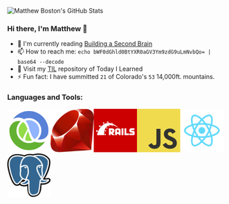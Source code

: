 ![Matthew Boston's GitHub Stats](https://github-readme-stats-teal-mu-45.vercel.app/api?username=bostonaholic&show_icons=true)

### Hi there, I'm Matthew :wave:

- :book: I'm currently reading [Building a Second Brain](https://www.goodreads.com/book/show/59616977-building-a-second-brain)
- :mailbox: How to reach me: `echo bWF0dGhld0BtYXR0aGV3Ym9zdG9uLmNvbQo= | base64 --decode`
- 🧠 Visit my [TIL](https://github.com/bostonaholic/til) repository of Today I Learned
- :zap: Fun fact: I have summitted `21` of Colorado's `53` 14,000ft. mountains.

### Languages and Tools:

<img alt="Clojure" width="100px" src="https://raw.githubusercontent.com/github/explore/80688e429a7d4ef2fca1e82350fe8e3517d3494d/topics/clojure/clojure.png" /><img alt="Ruby" width="100px" src="https://raw.githubusercontent.com/github/explore/80688e429a7d4ef2fca1e82350fe8e3517d3494d/topics/ruby/ruby.png" /><img alt="Ruby on Rails" width="100px" src="https://raw.githubusercontent.com/github/explore/80688e429a7d4ef2fca1e82350fe8e3517d3494d/topics/rails/rails.png" /><img alt="JavaScript" width="100px" src="https://raw.githubusercontent.com/github/explore/80688e429a7d4ef2fca1e82350fe8e3517d3494d/topics/javascript/javascript.png" /><img alt="React" width="100px" src="https://raw.githubusercontent.com/github/explore/80688e429a7d4ef2fca1e82350fe8e3517d3494d/topics/react/react.png" /><img alt="PostgreSQL" width="100px" src="https://raw.githubusercontent.com/github/explore/80688e429a7d4ef2fca1e82350fe8e3517d3494d/topics/postgresql/postgresql.png" />

<br />
<br />
